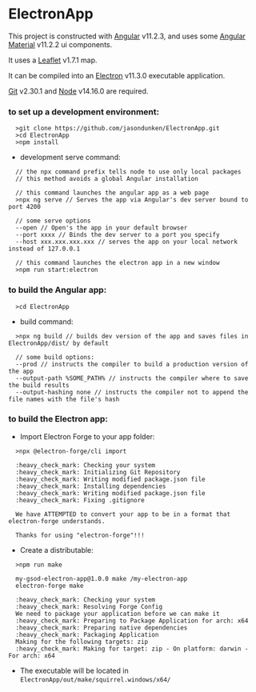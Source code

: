 # ElectronApp

This project is constructed with [Angular](https://angular.io) v11.2.3,
and uses some [Angular Material](https://material.angular.io) v11.2.2 ui components.

It uses a [Leaflet](https://leafletjs.com) v1.7.1 map.

It can be compiled into an [Electron](https://www.electronjs.org) v11.3.0 executable application.

[Git](https://git-scm.com) v2.30.1 and [Node](https://nodejs.org) v14.16.0 are required.

### to set up a development environment:
```
  >git clone https://github.com/jasondunken/ElectronApp.git
  >cd ElectronApp
  >npm install
```
- development serve command:
```
  // the npx command prefix tells node to use only local packages
  // this method avoids a global Angular installation
  
  // this command launches the angular app as a web page
  >npx ng serve // Serves the app via Angular's dev server bound to port 4200
  
  // some serve options 
  --open // Open's the app in your default browser
  --port xxxx // Binds the dev server to a port you specify
  --host xxx.xxx.xxx.xxx // serves the app on your local network instead of 127.0.0.1
  
  // this command launches the electron app in a new window
  >npm run start:electron
```
### to build the Angular app:
```
  >cd ElectronApp
```
- build command:
```
  >npx ng build // builds dev version of the app and saves files in ElectronApp/dist/ by default

  // some build options:
  --prod // instructs the compiler to build a production version of the app
  --output-path %SOME_PATH% // instructs the compiler where to save the build results
  --output-hashing none // instructs the compiler not to append the file names with the file's hash
```
### to build the Electron app:
- Import Electron Forge to your app folder:

```
  >npx @electron-forge/cli import

  :heavy_check_mark: Checking your system
  :heavy_check_mark: Initializing Git Repository
  :heavy_check_mark: Writing modified package.json file
  :heavy_check_mark: Installing dependencies
  :heavy_check_mark: Writing modified package.json file
  :heavy_check_mark: Fixing .gitignore

  We have ATTEMPTED to convert your app to be in a format that electron-forge understands.

  Thanks for using "electron-forge"!!!
```
- Create a distributable:

```
  >npm run make

  my-gsod-electron-app@1.0.0 make /my-electron-app
  electron-forge make

  :heavy_check_mark: Checking your system
  :heavy_check_mark: Resolving Forge Config
  We need to package your application before we can make it
  :heavy_check_mark: Preparing to Package Application for arch: x64
  :heavy_check_mark: Preparing native dependencies
  :heavy_check_mark: Packaging Application
  Making for the following targets: zip
  :heavy_check_mark: Making for target: zip - On platform: darwin - For arch: x64
```
- The executable will be located in `ElectronApp/out/make/squirrel.windows/x64/`
